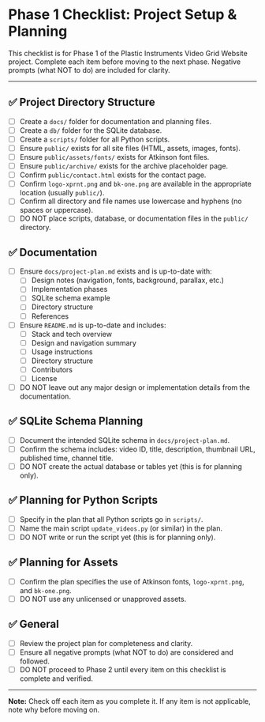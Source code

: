 # Phase 1 Checklist: Project Setup & Planning

This checklist is for Phase 1 of the Plastic Instruments Video Grid Website project. Complete each item before moving to the next phase. Negative prompts (what NOT to do) are included for clarity.

---

## ✅ Project Directory Structure
- [ ] Create a `docs/` folder for documentation and planning files.
- [ ] Create a `db/` folder for the SQLite database.
- [ ] Create a `scripts/` folder for all Python scripts.
- [ ] Ensure `public/` exists for all site files (HTML, assets, images, fonts).
- [ ] Ensure `public/assets/fonts/` exists for Atkinson font files.
- [ ] Ensure `public/archive/` exists for the archive placeholder page.
- [ ] Confirm `public/contact.html` exists for the contact page.
- [ ] Confirm `logo-xprnt.png` and `bk-one.png` are available in the appropriate location (usually `public/`).
- [ ] Confirm all directory and file names use lowercase and hyphens (no spaces or uppercase).
- [ ] DO NOT place scripts, database, or documentation files in the `public/` directory.

## ✅ Documentation
- [ ] Ensure `docs/project-plan.md` exists and is up-to-date with:
    - [ ] Design notes (navigation, fonts, background, parallax, etc.)
    - [ ] Implementation phases
    - [ ] SQLite schema example
    - [ ] Directory structure
    - [ ] References
- [ ] Ensure `README.md` is up-to-date and includes:
    - [ ] Stack and tech overview
    - [ ] Design and navigation summary
    - [ ] Usage instructions
    - [ ] Directory structure
    - [ ] Contributors
    - [ ] License
- [ ] DO NOT leave out any major design or implementation details from the documentation.

## ✅ SQLite Schema Planning
- [ ] Document the intended SQLite schema in `docs/project-plan.md`.
- [ ] Confirm the schema includes: video ID, title, description, thumbnail URL, published time, channel title.
- [ ] DO NOT create the actual database or tables yet (this is for planning only).

## ✅ Planning for Python Scripts
- [ ] Specify in the plan that all Python scripts go in `scripts/`.
- [ ] Name the main script `update_videos.py` (or similar) in the plan.
- [ ] DO NOT write or run the script yet (this is for planning only).

## ✅ Planning for Assets
- [ ] Confirm the plan specifies the use of Atkinson fonts, `logo-xprnt.png`, and `bk-one.png`.
- [ ] DO NOT use any unlicensed or unapproved assets.

## ✅ General
- [ ] Review the project plan for completeness and clarity.
- [ ] Ensure all negative prompts (what NOT to do) are considered and followed.
- [ ] DO NOT proceed to Phase 2 until every item on this checklist is complete and verified.

---

**Note:** Check off each item as you complete it. If any item is not applicable, note why before moving on. 